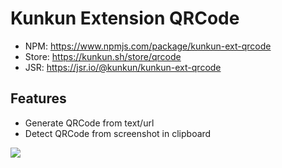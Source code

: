 # Kunkun Extension QRCode

- NPM: https://www.npmjs.com/package/kunkun-ext-qrcode
- Store: https://kunkun.sh/store/qrcode
- JSR: https://jsr.io/@kunkun/kunkun-ext-qrcode

## Features

- Generate QRCode from text/url
- Detect QRCode from screenshot in clipboard

![](https://i.imgur.com/1tEbTjJ.png)
